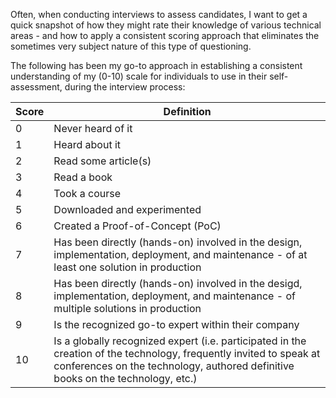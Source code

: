 Often, when conducting interviews to assess candidates, I want to get a quick snapshot of how they might rate their knowledge of various technical areas - and how to apply a consistent scoring approach that eliminates the sometimes very subject nature of this type of questioning.   

The following has been my go-to approach in establishing a consistent understanding of my (0-10) scale for individuals to use in their self-assessment, during the interview process:


|Score | Definition|
|-----|-----------|
0 | Never heard of it
1 | Heard about it
2 | Read some article(s)
3 | Read a book
4 | Took a course
5 | Downloaded and experimented
6 | Created a Proof-of-Concept (PoC)
7 | Has been directly (hands-on) involved in the design, implementation, deployment, and maintenance - of at least one solution in production
8 | Has been directly (hands-on) involved in the desigd, implementation, deployment, and maintenance - of multiple solutions in production
9 | Is the recognized go-to expert within their company
10 | Is a globally recognized expert (i.e. participated in the creation of the technology, frequently invited to speak at conferences on the technology, authored definitive books on the technology, etc.)
